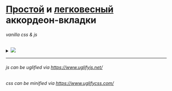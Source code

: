 # <ins>Простой</ins> и <ins>легковесный</ins> аккордеон-вкладки

###### vanilla css & js

<details>
<summary>
<picture><img src="https://img.shields.io/badge/общий вес-2.6kB-blue.svg"></picture>
</summary>
<!-- Разграничитель -->
  <picture>
    <source media="(prefers-color-scheme: dark)" srcset="https://user-images.githubusercontent.com/84059957/215088292-cf50a16b-422b-43cc-a211-c4169553ca62.png">
    <source media="(prefers-color-scheme: light)" srcset="https://user-images.githubusercontent.com/84059957/210322548-b635bad5-c53d-4209-a73e-fb0adcc437bf.png">
    <img height="0.8">
  </picture>

  Вес всех файлов после минификаций:

  <picture><img src="size.png"></picture>


<!-- Окончание -->
<picture>
    <source media="(prefers-color-scheme: dark)" srcset="https://user-images.githubusercontent.com/84059957/215088776-b06bbe95-42fd-4d78-bcae-70cdbeebbbd3.png">
    <source media="(prefers-color-scheme: light)" srcset="https://user-images.githubusercontent.com/84059957/210319906-4f1e79cb-1a45-4e5c-93e9-ae21e197e0b9.png">
    <img>
  </picture>
</details>

---

###### js can be uglified via https://www.uglifyjs.net/
 
###### css can be minified via https://www.uglifycss.com/